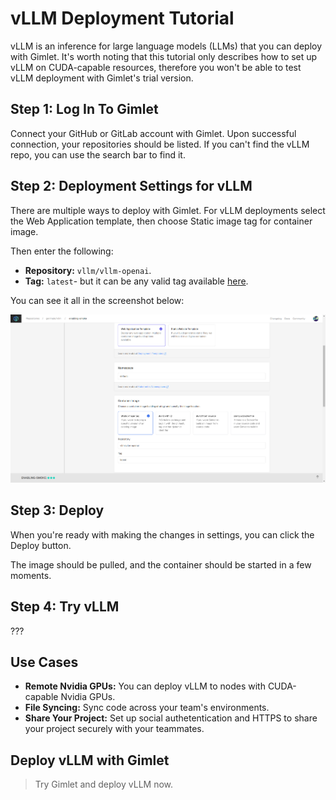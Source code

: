 # vLLM Deployment Tutorial

vLLM is an inference for large language models (LLMs) that you can deploy with Gimlet. It's worth noting that this tutorial only describes how to set up vLLM on CUDA-capable resources, therefore you won't be able to test vLLM deployment with Gimlet's trial version.

## Step 1: Log In To Gimlet

Connect your GitHub or GitLab account with Gimlet. Upon successful connection, your repositories should be listed. If you can't find the vLLM repo, you can use the search bar to find it.

## Step 2: Deployment Settings for vLLM

There are multiple ways to deploy with Gimlet. For vLLM deployments select the Web Application template, then choose Static image tag for container image.

Then enter the following:

- **Repository:** `vllm/vllm-openai`.
- **Tag:** `latest`- but it can be any valid tag available [here](https://hub.docker.com/r/vllm/vllm-openai/tags).

You can see it all in the screenshot below:

![Deployment settings for vLLM, an inference for large language models (LLMs).](/src/pages/docs/screenshots/vllm-deployment/vllm-deployment-configuration.png)

## Step 3: Deploy

When you're ready with making the changes in settings, you can click the Deploy button.

The image should be pulled, and the container should be started in a few moments.

## Step 4: Try vLLM

???

## Use Cases

- **Remote Nvidia GPUs:** You can deploy vLLM to nodes with CUDA-capable Nvidia GPUs.
- **File Syncing:** Sync code across your team's environments.
- **Share Your Project:** Set up social authetentication and HTTPS to share your project securely with your teammates.

## Deploy vLLM with Gimlet

> Try Gimlet and deploy vLLM now.